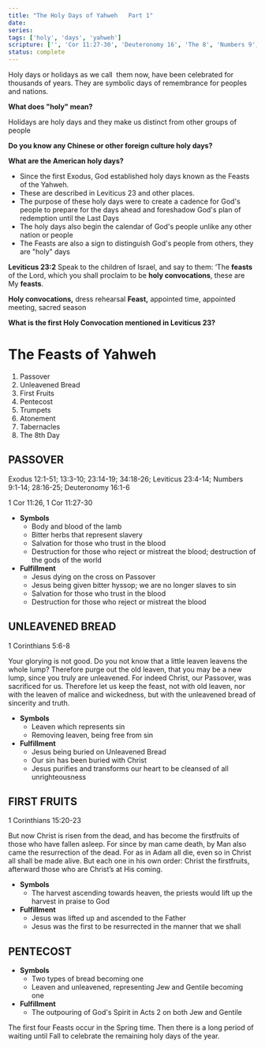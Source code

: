 ```yaml
---
title: "The Holy Days of Yahweh   Part 1"
date: 
series: 
tags: ['holy', 'days', 'yahweh']
scripture: ['', 'Cor 11:27-30', 'Deuteronomy 16', 'The 8', 'Numbers 9', 'Fruits\n4', 'Leviticus 23', 'Yahweh\n\n1', 'Tabernacles\n8', 'Corinthians 5:6-8', 'FRUITS\n\n1', 'Cor 11', 'Bread\n3', 'Exodus 12', 'Corinthians 15:20-23', 'Corinthians 15', 'Passover\n2', 'BREAD\n\n1', 'Deuteronomy 16:1-6', 'Corinthians 5', 'Pentecost\n5', 'Numbers 9:1-14', 'Trumpets\n6', 'Cor\xa011', 'Leviticus 23:4-14', 'Atonement\n7', 'Acts 2', '1', 'Exodus 12:1-51']
status: complete
---
```


Holy days or holidays as we call  them now, have been celebrated for thousands of years. They are symbolic days of remembrance for peoples and nations.

**What does "holy" mean?**

Holidays are holy days and they make us distinct from other groups of people

**Do you know any Chinese or other foreign culture holy days?**

**What are the American holy days?**

- Since the first Exodus, God established holy days known as the Feasts of the Yahweh.
- These are described in Leviticus 23 and other places.
- The purpose of these holy days were to create a cadence for God's people to prepare for the days ahead and foreshadow God's plan of redemption until the Last Days
- The holy days also begin the calendar of God's people unlike any other nation or people
- The Feasts are also a sign to distinguish God's people from others, they are "holy" days

**Leviticus 23:2**
Speak to the children of Israel, and say to them: ‘The **feasts** of the Lord, which you shall proclaim to be **holy convocations**, these are My **feasts**.

**Holy convocations,** dress rehearsal
**Feast,** appointed time, appointed meeting, sacred season

**What is the first Holy Convocation mentioned in Leviticus 23?**

# The Feasts of Yahweh

1.  Passover
2.  Unleavened Bread
3.  First Fruits
4.  Pentecost
5.  Trumpets
6.  Atonement
7.  Tabernacles
8.  The 8th Day


## PASSOVER

Exodus 12:1-51; 13:3-10; 23:14-19; 34:18-26; Leviticus 23:4-14; Numbers 9:1-14; 28:16-25; Deuteronomy 16:1-6

1 Cor 11:26, 1 Cor 11:27-30

- **Symbols**
    - Body and blood of the lamb
    - Bitter herbs that represent slavery
    - Salvation for those who trust in the blood
    - Destruction for those who reject or mistreat the blood; destruction of the gods of the world
- **Fulfillment**
    - Jesus dying on the cross on Passover
    - Jesus being given bitter hyssop; we are no longer slaves to sin
    - Salvation for those who trust in the blood
    - Destruction for those who reject or mistreat the blood

## UNLEAVENED BREAD

1 Corinthians 5:6-8

Your glorying is not good. Do you not know that a little leaven leavens the whole lump? Therefore purge out the old leaven, that you may be a new lump, since you truly are unleavened. For indeed Christ, our Passover, was sacrificed for us. Therefore let us keep the feast, not with old leaven, nor with the leaven of malice and wickedness, but with the unleavened bread of sincerity and truth.

- **Symbols**
    - Leaven which represents sin
    - Removing leaven, being free from sin
- **Fulfillment**
    - Jesus being buried on Unleavened Bread
    - Our sin has been buried with Christ
    - Jesus purifies and transforms our heart to be cleansed of all unrighteousness

## FIRST FRUITS

1 Corinthians 15:20-23

But now Christ is risen from the dead, and has become the firstfruits of those who have fallen asleep. For since by man came death, by Man also came the resurrection of the dead. For as in Adam all die, even so in Christ all shall be made alive. But each one in his own order: Christ the firstfruits, afterward those who are Christ’s at His coming.

- **Symbols**
    - The harvest ascending towards heaven, the priests would lift up the harvest in praise to God
- **Fulfillment**
    - Jesus was lifted up and ascended to the Father
    - Jesus was the first to be resurrected in the manner that we shall

## PENTECOST

- **Symbols**
    - Two types of bread becoming one
    - Leaven and unleavened, representing Jew and Gentile becoming one
- **Fulfillment**
    - The outpouring of God's Spirit in Acts 2 on both Jew and Gentile

The first four Feasts occur in the Spring time. Then there is a long period of waiting until Fall to celebrate the remaining holy days of the year.